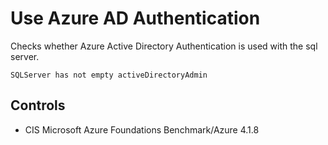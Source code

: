 # Use Azure AD Authentication

Checks whether Azure Active Directory Authentication is used with the sql server.

```ccl
SQLServer has not empty activeDirectoryAdmin
```

## Controls

* CIS Microsoft Azure Foundations Benchmark/Azure 4.1.8
